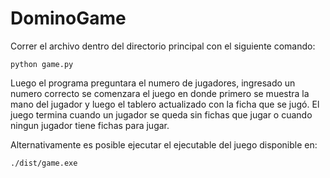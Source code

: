 # DominoGame
  
Correr el archivo dentro del directorio principal con el siguiente comando:

```
python game.py
```
  
Luego el programa preguntara el numero de jugadores, ingresado un numero correcto se comenzara el juego en donde primero se muestra la mano del jugador y luego el tablero actualizado con la ficha que se jugó. El juego termina cuando un jugador se queda sin fichas que jugar o cuando ningun jugador tiene fichas para jugar.

Alternativamente es posible ejecutar el ejecutable del juego disponible en:

```
./dist/game.exe 
```
